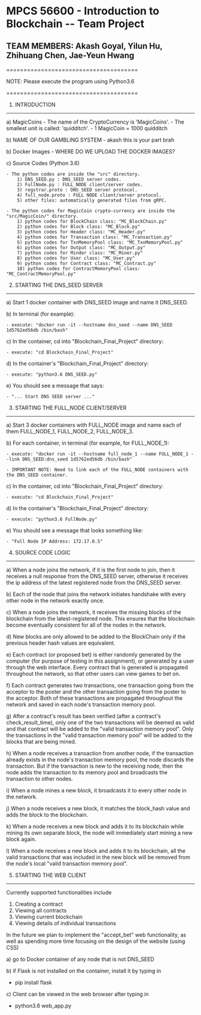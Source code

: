 <h1> MPCS 56600 - Introduction to Blockchain -- Team Project</h1>


<h2> TEAM MEMBERS: Akash Goyal, Yilun Hu, Zhihuang Chen, Jae-Yeun Hwang </h2>
======================================

NOTE: Please execute the program using Python3.6

======================================

1. INTRODUCTION
---------------
a) MagicCoins
    - The name of the CryptoCurrency is 'MagicCoins'.
    - The smallest unit is called: 'quidditch'.
    - 1 MagicCoin = 1000 quidditch


b) NAME OF OUR GAMBLING SYSTEM
    - akash this is your part brah


b) Docker Images
    - WHERE DO WE UPLOAD THE DOCKER IMAGES?


c) Source Codes (Python 3.6)

    - The python codes are inside the "src" directory.
        1) DNS_SEED.py : DNS_SEED server codes.
        2) FullNode.py : FULL_NODE client/server codes.
        3) regstrar.proto : DNS_SEED server protocol.
        4) full_node.proto : FULL NODE client/server protocol.
        5) other files: automatically generated files from gRPC.

    - The python codes for MagicCoin crypto-currency are inside the "src/MagicCoin/" directory.
        1) python codes for BlockChain class: "MC_BlockChain.py"
        2) python codes for Block class: "MC_Block.py"
        3) python codes for Header class: "MC_Header.py"
        4) python codes for Transaction class: "MC_Transaction.py"
        5) python codes for TxnMemoryPool class: "MC_TxnMemoryPool.py"
        6) python codes for Output class: "MC_Output.py"
        7) python codes for Minder class: "MC_Miner.py"
        8) python codes for User class: "MC_User.py"
        9) python codes for Contract class: "MC_Contract.py"
        10) python codes for ContractMemoryPool class: "MC_ContractMemoryPool.py"


2. STARTING THE DNS_SEED SERVER
-------------------
a) Start 1 docker container with DNS_SEED image and name it DNS_SEED.

b) In terminal (for example):

    - execute: "docker run -it --hostname dns_seed --name DNS_SEED 1d5762ed56db /bin/bash"

c) In the container, cd into "Blockchain_Final_Project" directory:

    - execute: "cd Blockchain_Final_Project"

d) In the container's "Blockchain_Final_Project" directory:

    - execute: "python3.6 DNS_SEED.py"

e) You should see a message that says: 

    - "... Start DNS SEED server ..."


3. STARTING THE FULL_NODE CLIENT/SERVER
-------------------
a) Start 3 docker containers with FULL_NODE image and name each of them
   FULL_NODE_1, FULL_NODE_2, FULL_NODE_3.

b) For each container, in terminal (for example, for FULL_NODE_1):

    - execute: "docker run -it --hostname full_node_1 --name FULL_NODE_1 --link DNS_SEED:dns_seed 1d5762ed56db /bin/bash"

    - IMPORTANT NOTE: Need to link each of the FULL_NODE containers with the DNS_SEED container.

c) In the container, cd into "Blockchain_Final_Project" directory:

    - execute: "cd Blockchain_Final_Project"

d) In the container's "Blockchain_Final_Project" directory:

    - execute: "python3.6 FullNode.py"

e) You should see a message that looks something like: 

    - "Full Node IP Address: 172.17.0.5"


4. SOURCE CODE LOGIC
-------------------
a) When a node joins the network, if it is the first node to join, then it 
   receives a null response from the DNS_SEED server, otherwise it receives the 
   ip address of the latest registered node from the DNS_SEED server.

b) Each of the node that joins the network initiates handshake with every other 
   node in the network exactly once.

c) When a node joins the network, it receives the missing blocks of the 
   blockchain from the latest-registered node. This ensures that the blockchain
   become eventually consistent for all of the nodes in the network.

d) New blocks are only allowed to be added to the BlockChain only if the
   previous header hash values are equivalent.

e) Each contract (or proposed bet) is either randomly generated by the computer
   (for purpose of testing in this assignment), or generated by a user through the
   web interface. Every contract that is generated is propagated throughout the network,
   so that other users can view games to bet on.

f) Each contract generates two transactions, one transaction going from the acceptor to the
   poster and the other transaction going from the poster to the acceptor. Both of these
   transactions are propagated throughout the network and saved in each node's
   transaction memory pool.

g) After a contract's result has been verified (after a contract's check_result_time),
   only one of the two transactions will be deemed as valid and that contract will be
   added to the "valid transaction memory pool". Only the transactions in the
   "valid transaction memory pool" will be added to the blocks that are being mined.
   

h) When a node receives a transaction from another node, if the transaction 
   already exists in the node's transaction memory pool, the node discards 
   the transaction. But if the transaction is new to the receiving node, then
   the node adds the transaction to its memory pool and broadcasts
   the transaction to other nodes.

i) When a node mines a new block, it broadcasts it to every other node in the network.

j) When a node receives a new block, it matches the block_hash value and adds
   the block to the blockchain.

k) When a node receives a new block and adds it to its blockchain while mining
   its own separate block, the node will immediately start mining a new block again.

l) When a node receives a new block and adds it to its blockchain, all the valid transactions 
   that was included in the new block will be removed from the node's local "valid transaction memory pool".
   

5. STARTING THE WEB CLIENT
-------------------

Currently supported functionalities include
   1. Creating a contract
   2. Viewing all contracts
   3. Viewing current blockchain
   4. Viewing details of individual transactions
   
In the future we plan to implement the "accept_bet" web functionality,
as well as spending more time focusing on the design of the website (using CSS)

a) go to Docker container of any node that is not DNS_SEED

b) if Flask is not installed on the container, install it by typing in
   - pip install flask
   
c) Client can be viewed in the web browser after typing in
   - python3.6 web_app.py
